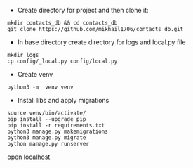 - Create directory for project and then clone it:
```
mkdir contacts_db && cd contacts_db
git clone https://github.com/mikhail1706/contacts_db.git
```

- In base directory create directory for logs and local.py file 
```
mkdir logs
cp config/_local.py config/local.py
```

- Create venv
```
python3 -m  venv venv
```

- Install libs and apply migrations

````
source venv/bin/activate/
pip install --upgrade pip
pip install -r requirements.txt
python3 manage.py makemigrations
python3 manage.py migrate
python manage.py runserver
````
open [localhost](http://127.0.0.1:8000/contacts/)